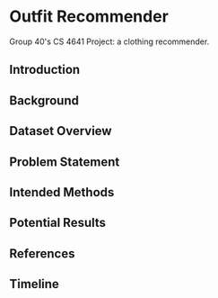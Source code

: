 # Outfit Recommender
Group 40's CS 4641 Project: a clothing recommender.

## Introduction

## Background

## Dataset Overview

## Problem Statement

## Intended Methods

## Potential Results

## References

## Timeline